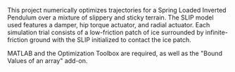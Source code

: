 This project numerically optimizes trajectories for a Spring Loaded Inverted Pendulum over a mixture of slippery and sticky terrain. The SLIP model used features a damper, hip torque actuator, and radial actuator. Each simulation trial consists of a low-friction patch of ice surrounded by infinite-friction ground with the SLIP initialized to contact the ice patch.

MATLAB and the Optimization Toolbox are required, as well as the "Bound Values of an array" add-on.
